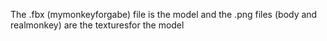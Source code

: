 The .fbx (mymonkeyforgabe) file is the model and the .png files (body and realmonkey) are the texturesfor the model
